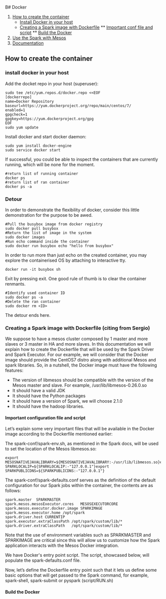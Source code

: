 B# Docker

1. [How to create the container](#How-to-create-the-container)
   * [Install Docker in your host](#install-docker-in-your-host)
   * [Creating a Spark image with Dockerfile](#Creating-a-Spark-image-with-Dockerfile)
   ** [Important conf file and script](#Important-conf-file-and-script)
   ** [Build the Docker](#Build-the-Docker)
2. [Use the Spark with Mesos](#Use-the-Spark-with-Mesos)
3. [Documentation](#documentation)

## How to create the container

### install docker in your host

Add the docket repo in your host (superuser):

```
sudo tee /etc/yum.repos.d/docker.repo <<EOF                                                              
[dockerrepo]                                                                                             
name=Docker Repository                                                                                    
baseurl=https://yum.dockerproject.org/repo/main/centos/7/       
enabled=1                                                                                                
gpgcheck=1                                                                                               
gpgkey=https://yum.dockerproject.org/gpg                                                                 
EOF
sudo yum update
```

Install docker and start docker daemon:

```
sudo yum install docker-engine
sudo service docker start
```

If successful, you could be able to inspect the containers that are currently running, which will be none for the moment.

```
#return list of running container
docker ps
#return list of ran container
docker ps -a
```

### Detour

In order to demonstrate the flexibility of docker, consider this little demonstration for the purpose to be awed.


```
#Pull the busybox image from docker registry
sudo docker pull busybox
#Return the list of image in the system
sudo docker images 
#Run echo command inside the container
sudo docker run busybox echo "hello from busybox"
```

In order to run more than just echo on the created container, you may explore the containerised OS by attaching to interactive tty.

```
docker run -it busybox sh
```

Exit by pressing exit.
One good rule of thumb is to clear the container renmants.

```
#Identify used container ID
sudo docker ps -a
#Delete the ran container
sudo docker rm <ID>
```

The detour ends here.

### Creating a Spark image with Dockerfile (citing from Sergio)

We suppose to have a mesos cluster composed by 1 master and more slaves or 3 master in HA and more slaves. In this documentation we will explain how to create the Dockerfile that will be used by the Spark Driver and Spark Executor. For our example, we will consider that the Docker image should provide the CentOS7 distro along with additional Mesos and spark libraries. So, in a nutshell, the Docker image must have the following features:
 * The version of libmesos should be compatible with the version of the Mesos master and slave. For example, /usr/lib/libmesos-0.26.0.so
 * It should have a valid JDK
 * It should have the Python packages
 * It should have a version of Spark, we will choose 2.1.0
 * It should have the hadoop libraries.

#### Important configuration file and script

Let’s explain some very important files that will be available in the Docker image according to the Dockerfile mentioned earlier:

The spark-conf/spark-env.sh, as mentioned in the Spark docs, will be used to set the location of the Mesos libmesos.so:

```
export MESOSNATIVEJAVALIBRARY=${MESOSNATIVEJAVALIBRARY:-/usr/lib/libmesos.so}export SPARKLOCALIP=${SPARKLOCALIP:-"127.0.0.1"}export SPARKPUBLICDNS=${SPARKPUBLICDNS:-"127.0.0.1"}
```

The spark-conf/spark-defaults.conf serves as the definition of the default configuration for our Spark jobs within the container, the contents are as follows:

```
spark.master  SPARKMASTER
spark.mesos.mesosExecutor.cores   MESOSEXECUTORCORE
spark.mesos.executor.docker.image SPARKIMAGE
spark.mesos.executor.home /opt/spark
spark.driver.host CURRENTIP
spark.executor.extraClassPath /opt/spark/custom/lib/*
spark.driver.extraClassPath   /opt/spark/custom/lib/*
```

Note that the use of environment variables such as SPARKMASTER and SPARKIMAGE are critical since this will allow us to customize how the Spark application interacts with the Mesos Docker integration.

We have Docker's entry point script. The script, showcased below, will populate the spark-defaults.conf file.

Now, let’s define the Dockerfile entry point such that it lets us define some basic options that will get passed to the Spark command, for example, spark-shell, spark-submit or pyspark (script/RUN.sh)

#### Build the Docker